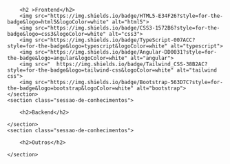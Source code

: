 <link href="style.css" rel="stylesheet">
</link>

<article class="lista-de-conhecimentos">
    <section class="sessao-de-conhecimentos">
        
        <h2 >Frontend</h2>
        <img src="https://img.shields.io/badge/HTML5-E34F26?style=for-the-badge&logo=html5&logoColor=white" alt="html5">
        <img src="https://img.shields.io/badge/CSS3-1572B6?style=for-the-badge&logo=css3&logoColor=white" alt="css3">
        <img src="https://img.shields.io/badge/TypeScript-007ACC?style=for-the-badge&logo=typescript&logoColor=white" alt="typescript">
        <img src="https://img.shields.io/badge/Angular-DD0031?style=for-the-badge&logo=angular&logoColor=white" alt="angular">
        <img src="	https://img.shields.io/badge/Tailwind_CSS-38B2AC?style=for-the-badge&logo=tailwind-css&logoColor=white" alt="tailwind css">
        <img src="https://img.shields.io/badge/Bootstrap-563D7C?style=for-the-badge&logo=bootstrap&logoColor=white" alt="bootstrap">
    </section>
    <section class="sessao-de-conhecimentos">

        <h2>Backend</h2>

    </section>
    <section class="sessao-de-conhecimentos">

        <h2>Outros</h2>

    </section>

</article>

